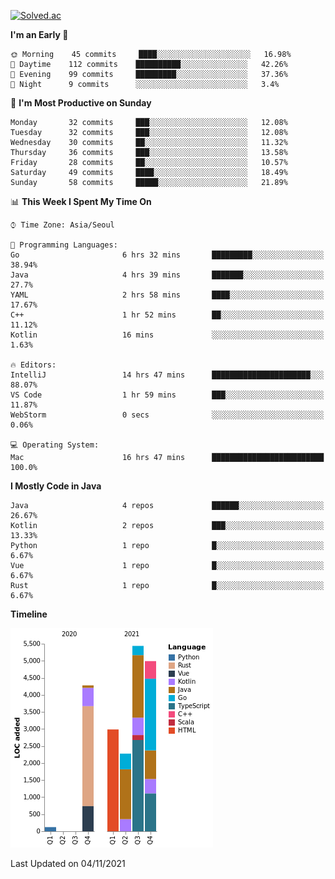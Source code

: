 [![Solved.ac](http://mazassumnida.wtf/api/v2/generate_badge?boj=kuckjwi)](https://solved.ac/kuckjwi)
<!--START_SECTION:waka-->
**I'm an Early 🐤** 

```text
🌞 Morning    45 commits     ████░░░░░░░░░░░░░░░░░░░░░   16.98% 
🌆 Daytime    112 commits    ██████████░░░░░░░░░░░░░░░   42.26% 
🌃 Evening    99 commits     █████████░░░░░░░░░░░░░░░░   37.36% 
🌙 Night      9 commits      ░░░░░░░░░░░░░░░░░░░░░░░░░   3.4%

```
📅 **I'm Most Productive on Sunday** 

```text
Monday       32 commits     ███░░░░░░░░░░░░░░░░░░░░░░   12.08% 
Tuesday      32 commits     ███░░░░░░░░░░░░░░░░░░░░░░   12.08% 
Wednesday    30 commits     ██░░░░░░░░░░░░░░░░░░░░░░░   11.32% 
Thursday     36 commits     ███░░░░░░░░░░░░░░░░░░░░░░   13.58% 
Friday       28 commits     ██░░░░░░░░░░░░░░░░░░░░░░░   10.57% 
Saturday     49 commits     ████░░░░░░░░░░░░░░░░░░░░░   18.49% 
Sunday       58 commits     █████░░░░░░░░░░░░░░░░░░░░   21.89%

```


📊 **This Week I Spent My Time On** 

```text
⌚︎ Time Zone: Asia/Seoul

💬 Programming Languages: 
Go                       6 hrs 32 mins       █████████░░░░░░░░░░░░░░░░   38.94% 
Java                     4 hrs 39 mins       ███████░░░░░░░░░░░░░░░░░░   27.7% 
YAML                     2 hrs 58 mins       ████░░░░░░░░░░░░░░░░░░░░░   17.67% 
C++                      1 hr 52 mins        ██░░░░░░░░░░░░░░░░░░░░░░░   11.12% 
Kotlin                   16 mins             ░░░░░░░░░░░░░░░░░░░░░░░░░   1.63%

🔥 Editors: 
IntelliJ                 14 hrs 47 mins      ██████████████████████░░░   88.07% 
VS Code                  1 hr 59 mins        ███░░░░░░░░░░░░░░░░░░░░░░   11.87% 
WebStorm                 0 secs              ░░░░░░░░░░░░░░░░░░░░░░░░░   0.06%

💻 Operating System: 
Mac                      16 hrs 47 mins      █████████████████████████   100.0%

```

**I Mostly Code in Java** 

```text
Java                     4 repos             ██████░░░░░░░░░░░░░░░░░░░   26.67% 
Kotlin                   2 repos             ███░░░░░░░░░░░░░░░░░░░░░░   13.33% 
Python                   1 repo              █░░░░░░░░░░░░░░░░░░░░░░░░   6.67% 
Vue                      1 repo              █░░░░░░░░░░░░░░░░░░░░░░░░   6.67% 
Rust                     1 repo              █░░░░░░░░░░░░░░░░░░░░░░░░   6.67%

```


**Timeline**

![Chart not found](https://raw.githubusercontent.com/kuckjwi0928/kuckjwi0928/master/charts/bar_graph.png) 


 Last Updated on 04/11/2021
<!--END_SECTION:waka-->
